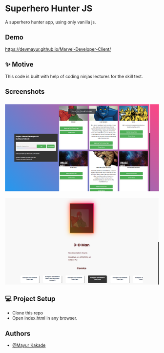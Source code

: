 
# Superhero Hunter JS

A superhero hunter app, using only vanilla js. 



## Demo

https://devmayur.github.io/Marvel-Developer-Client/


## ✨ Motive

This code is built with help of coding ninjas lectures for the skill test.


## Screenshots

![App Screenshot](https://github.com/DevMayur/Marvel-Developer-Client/raw/main/marvelapi1.png)
-------------------------------------------------------
![App Screenshot](https://github.com/DevMayur/Marvel-Developer-Client/raw/main/marvelapi2.png)


## 💻 Project Setup

* Clone this repo
* Open index.html in any browser.
## Authors

- [@Mayur Kakade](https://www.github.com/DevMayur)

